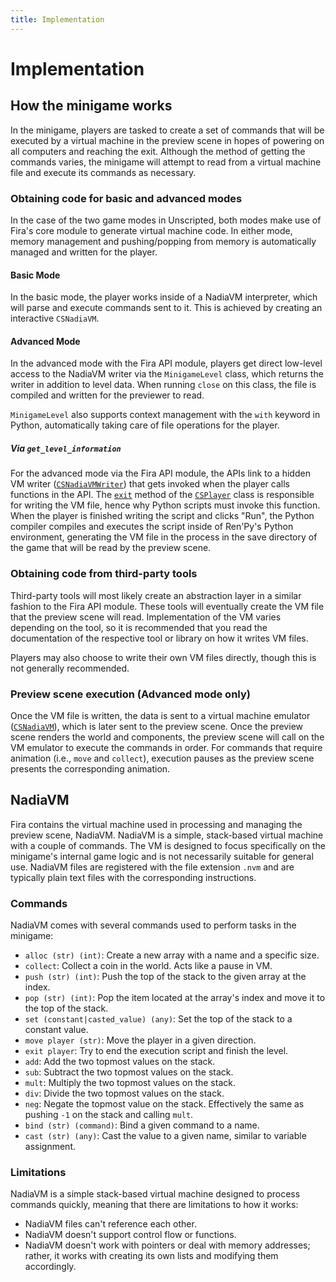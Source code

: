 ```yaml
---
title: Implementation
---
```


# Implementation

## How the minigame works

In the minigame, players are tasked to create a set of commands that will be executed by a virtual machine in the preview scene in hopes of powering on all computers and reaching the exit. Although the method of getting the commands varies, the minigame will attempt to read from a virtual machine file and execute its commands as necessary.

### Obtaining code for basic and advanced modes

In the case of the two game modes in Unscripted, both modes make use of Fira's core module to generate virtual machine code. In either mode, memory management and pushing/popping from memory is automatically managed and written for the player.

#### Basic Mode

In the basic mode, the player works inside of a NadiaVM interpreter, which will parse and execute commands sent to it. This is achieved by creating an interactive `CSNadiaVM`.

#### Advanced Mode

In the advanced mode with the Fira API module, players get direct low-level access to the NadiaVM writer via the `MinigameLevel` class, which returns the writer in addition to level data. When running `close` on this class, the file is compiled and written for the previewer to read.

`MinigameLevel` also supports context management with the `with` keyword in Python, automatically taking care of file operations for the player.

##### Via `get_level_information`

For the advanced mode via the Fira API module, the APIs link to a hidden VM writer ([`CSNadiaVMWriter`](../vm/#csnadiavmwriter)) that gets invoked when the player calls functions in the API. The [`exit`](../api/player/#exit) method of the [`CSPlayer`](../api/player/#csplayer) class is responsible for writing the VM file, hence why Python scripts must invoke this function. When the player is finished writing the script and clicks "Run", the Python compiler compiles and executes the script inside of Ren'Py's Python environment, generating the VM file in the process in the save directory of the game that will be read by the preview scene.

### Obtaining code from third-party tools

Third-party tools will most likely create an abstraction layer in a similar fashion to the Fira API module. These tools will eventually create the VM file that the preview scene will read. Implementation of the VM varies depending on the tool, so it is recommended that you read the documentation of the respective tool or library on how it writes VM files.

Players may also choose to write their own VM files directly, though this is not generally recommended.

### Preview scene execution (Advanced mode only)

Once the VM file is written, the data is sent to a virtual machine emulator ([`CSNadiaVM`](../core/vm/#csnadiavm)), which is later sent to the preview scene. Once the preview scene renders the world and components, the preview scene will call on the VM emulator to execute the commands in order. For commands that require animation (i.e., `move` and `collect`), execution pauses as the preview scene presents the corresponding animation.

## NadiaVM

Fira contains the virtual machine used in processing and managing the preview scene, NadiaVM. NadiaVM is a simple, stack-based virtual machine with a couple of commands. The VM is designed to focus specifically on the minigame's internal game logic and is not necessarily suitable for general use. NadiaVM files are registered with the file extension `.nvm` and are typically plain text files with the corresponding instructions.

### Commands

NadiaVM comes with several commands used to perform tasks in the minigame:

- `alloc (str) (int)`: Create a new array with a name and a specific size.
- `collect`: Collect a coin in the world. Acts like a pause in VM.
- `push (str) (int)`: Push the top of the stack to the given array at the index.
- `pop (str) (int)`: Pop the item located at the array's index and move it to the
  top of the stack.
- `set (constant|casted_value) (any)`: Set the top of the stack to a constant value.
- `move player (str)`: Move the player in a given direction.
- `exit player`: Try to end the execution script and finish the level.
- `add`: Add the two topmost values on the stack.
- `sub`: Subtract the two topmost values on the stack.
- `mult`: Multiply the two topmost values on the stack.
- `div`: Divide the two topmost values on the stack.
- `neg`: Negate the topmost value on the stack. Effectively the same as pushing `-1` on the stack and calling `mult`.
- `bind (str) (command)`: Bind a given command to a name.
- `cast (str) (any)`: Cast the value to a given name, similar to variable assignment.

### Limitations

NadiaVM is a simple stack-based virtual machine designed to process commands quickly, meaning that there are limitations to how it works:

- NadiaVM files can't reference each other.
- NadiaVM doesn't support control flow or functions.
- NadiaVM doesn't work with pointers or deal with memory addresses; rather, it works with creating its own lists and modifying them accordingly.
